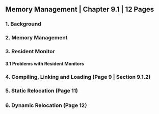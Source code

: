 ## Memory Management | Chapter 9.1 | 12 Pages 

### 1. Background
### 2. Memory Management


### 3. Resident Monitor
#### 3.1 Problems with Resident Monitors

### 4. Compiling, Linking and Loading (Page 9 | Section 9.1.2)
### 5. Static Relocation (Page 11)
### 6. Dynamic Relocation (Page 12）
